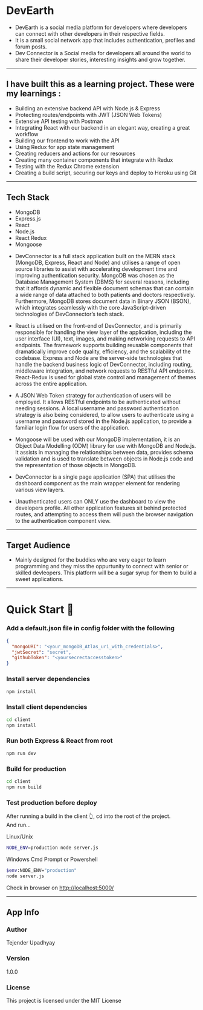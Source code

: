 # DevEarth
* DevEarth is a social media platform for developers where developers can connect with other developers in their respective fields.
* It is a small social network app that includes authentication, profiles and forum posts.
* Dev Connector is a Social media for developers all around the world to share their developer stories, interesting insights and grow together.

---
## I have built this as a learning project. These were my learnings :

* Building an extensive backend API with Node.js & Express
* Protecting routes/endpoints with JWT (JSON Web Tokens)
* Extensive API testing with Postman
* Integrating React with our backend in an elegant way, creating a great workflow
* Building our frontend to work with the API
* Using Redux for app state management
* Creating reducers and actions for our resources
* Creating many container components that integrate with Redux
* Testing with the Redux Chrome extension
* Creating a build script, securing our keys and deploy to Heroku using Git

---

## Tech Stack

- MongoDB
- Express.js
- React
- Node.js
- React Redux
- Mongoose


* DevConnector is a full stack application built on the MERN stack (MongoDB, Express, React and Node) and utilises a range of open source libraries to assist with accelerating development time and improving authentication security. MongoDB was chosen as the Database Management System (DBMS) for several reasons, including that it affords dynamic and flexible document schemas that can contain a wide range of data attached to both patients and doctors respectively. Furthermore, MongoDB stores document data in Binary JSON (BSON), which integrates seamlessly with the core JavaScript-driven technologies of DevConnector’s tech stack.

* React is utilised on the front-end of DevConnector, and is primarily responsible for handling the view layer of the application, including the user interface (UI), text, images, and making networking requests to API endpoints. The framework supports building reusable components that dramatically improve code quality, efficiency, and the scalability of the codebase. Express and Node are the server-side technologies that handle the backend business logic of DevConnector, including routing, middleware integration, and network requests to RESTful API endpoints. React-Redux is used for global state control and management of themes across the entire application.

* A JSON Web Token strategy for authentication of users will be employed. It allows RESTful endpoints to be authenticated without needing sessions. A local username and password authentication strategy is also being considered, to allow users to authenticate using a username and password stored in the Node.js application, to provide a familiar login flow for users of the application. 

* Mongoose will be used with our MongoDB implementation, it is an Object Data Modelling (ODM) library for use with MongoDB and Node.js. It assists in managing the relationships between data, provides schema validation and is used to translate between objects in Node.js code and the representation of those objects in MongoDB.


* DevConnector is a single page application (SPA) that utilises the dashboard component as the main wrapper element for rendering various view layers.

* Unauthenticated users can ONLY use the dashboard to view the developers profile. All other application features sit behind protected routes, and attempting to access them will push the browser navigation to the authentication component view.

---


## Target Audience

* Mainly designed for the buddies who are very eager to learn programming and they miss the oppurtunity to connect with senior or skilled devleopers. This platform will be a sugar syrup for them to build a sweet applications.

---

# Quick Start 🚀

### Add a default.json file in config folder with the following

```json
{
  "mongoURI": "<your_mongoDB_Atlas_uri_with_credentials>",
  "jwtSecret": "secret",
  "githubToken": "<yoursecrectaccesstoken>"
}
```

### Install server dependencies

```bash
npm install
```

### Install client dependencies

```bash
cd client
npm install
```

### Run both Express & React from root

```bash
npm run dev
```

### Build for production

```bash
cd client
npm run build
```

### Test production before deploy

After running a build in the client 👆, cd into the root of the project.  
And run...

Linux/Unix

```bash
NODE_ENV=production node server.js
```

Windows Cmd Prompt or Powershell

```bash
$env:NODE_ENV="production"
node server.js
```

Check in browser on [http://localhost:5000/](http://localhost:5000/)

---

## App Info

### Author

Tejender Upadhyay

### Version

1.0.0

### License

This project is licensed under the MIT License
